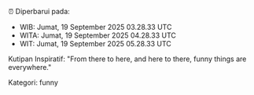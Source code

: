 ⏰ Diperbarui pada:
- WIB: Jumat, 19 September 2025 03.28.33 UTC
- WITA: Jumat, 19 September 2025 04.28.33 UTC
- WIT: Jumat, 19 September 2025 05.28.33 UTC

Kutipan Inspiratif:
"From there to here, and here to there, funny things are everywhere."


Kategori: funny

